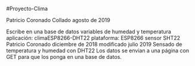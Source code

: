 #Proyecto-Clima

Patricio Coronado Collado agosto de 2019

Escribe en una base de datos variables de humedad y temperatura
aplicación: climaESP8266-DHT22
plataforma: ESP8266
sensor SHT22
Patricio Coronado
diciembre de 2018
modificado julio 2019
Sensado de temperatura y humedad con DHT22
Los datos se envian a una página con GET para
que los ponga en una base de datos.
